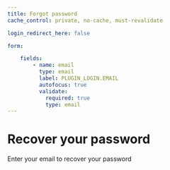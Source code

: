 ```yaml
---
title: Forgot password
cache_control: private, no-cache, must-revalidate

login_redirect_here: false

form:

    fields:
        - name: email
          type: email
          label: PLUGIN_LOGIN.EMAIL
          autofocus: true
          validate:
            required: true
            type: email
---
```



# Recover your password

Enter your email to recover your password
